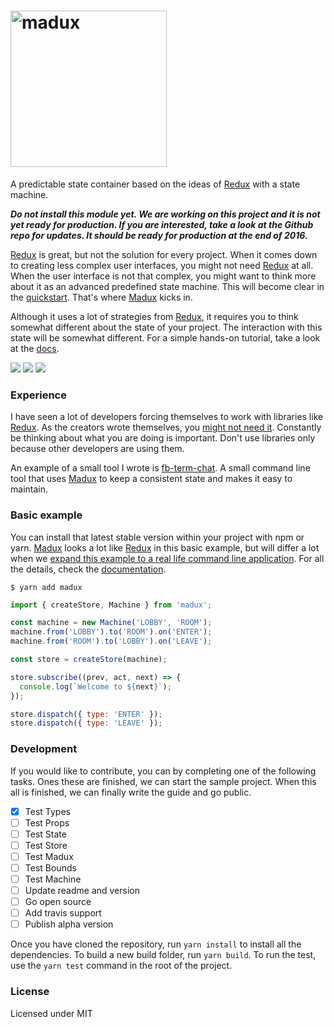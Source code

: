 
# <a href="http://imgur.com/lrRjfK7"><img src="http://i.imgur.com/lrRjfK7.png?1" title="madux" width="250" /></a>

A predictable state container based on the ideas of [Redux](https://github.com/reactjs/redux) with a state machine.

***Do not install this module yet. We are working on this project and it is not yet ready for production. If you are interested, take a look at the Github repo for updates. It should be ready for production at the end of 2016.***

[Redux](https://github.com/reactjs/redux) is great, but not the solution for every project. When it comes down to creating less complex user interfaces, you might not need [Redux](https://github.com/reactjs/redux) at all. When the user interface is not that complex, you might want to think more about it as an advanced predefined state machine. This will become clear in the [quickstart](https://jense5.gitbooks.io/madux/content/). That's where [Madux](https://github.com/Jense5/madux) kicks in.

Although it uses a lot of strategies from [Redux](https://github.com/reactjs/redux), it requires you to think somewhat different about the state of your project. The interaction with this state will be somewhat different. For a simple hands-on tutorial, take a look at the [docs](https://jense5.gitbooks.io/madux/content/).

<img src="https://img.shields.io/badge/status-development-16a085.svg">
<img src="https://img.shields.io/badge/npm-pending-blue.svg">
<img src="https://img.shields.io/badge/build-pending-orange.svg">

### Experience

I have seen a lot of developers forcing themselves to work with libraries like [Redux](https://github.com/reactjs/redux). As the creators wrote themselves, you [might not need it](https://medium.com/@dan_abramov/you-might-not-need-redux-be46360cf367#.kdgzqq3ox). Constantly be thinking about what you are doing is important. Don't use libraries only because other developers are using them.

An example of a small tool I wrote is [fb-term-chat](https://github.com/Jense5/fb-term-chat.git). A small command line tool that uses [Madux](https://github.com/Jense5/madux) to keep a consistent state and makes it easy to maintain.

### Basic example

You can install that latest stable version within your project with npm or yarn. [Madux](https://github.com/Jense5/madux) looks a lot like [Redux](https://github.com/reactjs/redux) in this basic example, but will differ a lot when we [expand this example to a real life command line application](https://github.com/Jense5/fb-term-chat.git). For all the details, check the [documentation](https://jense5.gitbooks.io/madux/content/).

```
$ yarn add madux
```

```js
import { createStore, Machine } from 'madux';

const machine = new Machine('LOBBY', 'ROOM');
machine.from('LOBBY').to('ROOM').on('ENTER');
machine.from('ROOM').to('LOBBY').on('LEAVE');

const store = createStore(machine);

store.subscribe((prev, act, next) => {
  console.log(`Welcome to ${next}`);
});

store.dispatch({ type: 'ENTER' });
store.dispatch({ type: 'LEAVE' });

```

### Development

If you would like to contribute, you can by completing one of the following tasks. Ones these are finished, we can start the sample project. When this all is finished, we can finally write the guide and go public.

- [x] Test Types
- [ ] Test Props
- [ ] Test State
- [ ] Test Store
- [ ] Test Madux
- [ ] Test Bounds
- [ ] Test Machine
- [ ] Update readme and version
- [ ] Go open source
- [ ] Add travis support
- [ ] Publish alpha version

Once you have cloned the repository, run `yarn install` to install all the dependencies. To build a new build folder, run `yarn build`. To run the test, use the `yarn test` command in the root of the project.

### License

Licensed under MIT
